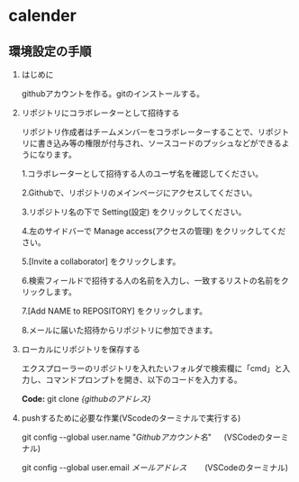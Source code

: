 # calender
## 環境設定の手順

1. はじめに

    githubアカウントを作る。gitのインストールする。

1. リポジトリにコラボレーターとして招待する

    リポジトリ作成者はチームメンバーをコラボレーターすることで、リポジトリに書き込み等の権限が付与され、ソースコードのプッシュなどができるようになります。

    1.コラボレーターとして招待する人のユーザ名を確認してください。
    
    2.Githubで、リポジトリのメインページにアクセスしてください。
    
    3.リポジトリ名の下で Setting(設定) をクリックしてください。

    4.左のサイドバーで Manage access(アクセスの管理) をクリックしてください。

    5.[Invite a collaborator] をクリックします。

    6.検索フィールドで招待する人の名前を入力し、一致するリストの名前をクリックします。

    7.[Add NAME to REPOSITORY] をクリックします。

    8.メールに届いた招待からリポジトリに参加できます。

1. ローカルにリポジトリを保存する

    エクスプローラーのリポジトリを入れたいフォルダで検索欄に「cmd」と入力し、コマンドプロンプトを開き、以下のコードを入力する。
    
    **Code:**  git clone *{githubのアドレス}*　

1. pushするために必要な作業(VScodeのターミナルで実行する)

   git config --global user.name "*Githubアカウント名*"  　 (VSCodeのターミナル)


   git config --global user.email *メールアドレス*　　      (VSCodeのターミナル)
   
   
   

